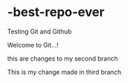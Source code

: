 # -best-repo-ever
Testing Git and Github

Welcome to Git...!


this are changes to my second branch




This is my change made in third branch

